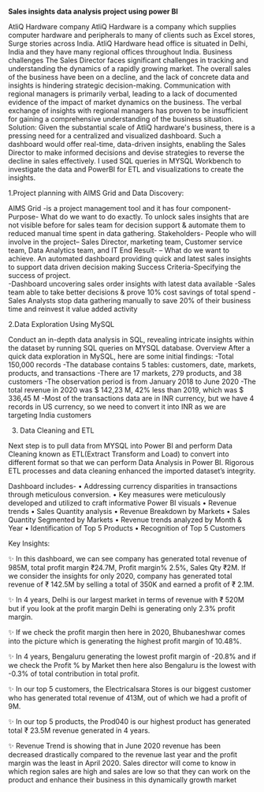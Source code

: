 **Sales insights data analysis project using power BI**

AtliQ Hardware company
AtliQ Hardware is a company which supplies computer hardware and peripherals to many of clients such as Excel stores, Surge stories across India. AtliQ Hardware head office is situated in Delhi, India and they have many regional offices throughout India.
Business challenges
The Sales Director faces significant challenges in tracking and understanding the dynamics of a rapidly growing market. The overall sales of the business have been on a decline, and the lack of concrete data and insights is hindering strategic decision-making. Communication with regional managers is primarily verbal, leading to a lack of documented evidence of the impact of market dynamics on the business. The verbal exchange of insights with regional managers has proven to be insufficient for gaining a comprehensive understanding of the business situation.
Solution:
Given the substantial scale of AtliQ hardware's business, there is a pressing need for a centralized and visualized dashboard. Such a dashboard would offer real-time, data-driven insights, enabling the Sales Director to make informed decisions and devise strategies to reverse the decline in sales effectively.
I used SQL queries in MYSQL Workbench to investigate the data and PowerBI for ETL and visualizations to create the insights.

1.Project planning with AIMS Grid and Data Discovery:

AIMS Grid -is a project management tool and it has four component-
Purpose- What do we want to do exactly. To unlock sales insights that are not visible before for sales team for decision support & automate them to reduced manual time spent in data gathering.
Stakeholders- People who will involve in the project– Sales Director, marketing team, Customer service team, Data Analytics team, and IT
End Result- – What do we want to achieve. An automated dashboard providing quick and latest sales insights to support data driven decision making
Success Criteria-Specifying the success of project.  
-Dashboard uncovering sales order insights with latest data available
-Sales team able to take better decisions & prove 10% cost savings of total spend
-Sales Analysts stop data gathering manually to save 20% of their business time and reinvest it value added activity

2.Data Exploration Using MySQL

Conduct an in-depth data analysis in SQL, revealing intricate insights within the dataset by running SQL queries on MYSQL database.
Overview
After a quick data exploration in MySQL, here are some initial findings:
-Total 150,000 records
-The database contains 5 tables: customers, date, markets, products, and transactions
-There are 17 markets, 279 products, and 38 customers
-The observation period is from January 2018 to June 2020
-The total revenue in 2020 was $ 142,23 M, 42% less than 2019, which was $ 336,45 M
-Most of the transactions data are in INR currency, but we have 4 records in US currency, so we need to convert it into INR as we are targeting India customers 

3. Data Cleaning and ETL

Next step is to pull data from MYSQL into Power BI and perform Data Cleaning known as ETL(Extract Transform and Load) to convert into different format so that we can perform Data Analysis in Power BI. Rigorous ETL processes and data cleaning enhanced the imported dataset’s integrity.

Dashboard includes-
•	Addressing currency disparities in transactions through meticulous conversion.
•	Key measures were meticulously developed and utilized to craft informative Power BI visuals
•	Revenue trends
•	Sales Quantity analysis
•	Revenue Breakdown by Markets
•	Sales Quantity Segmented by Markets
•	Revenue trends analyzed by Month & Year
•	Identification of Top 5 Products
•	Recognition of Top 5 Customers

Key Insights:

✨ In this dashboard, we can see company has generated total revenue of 985M, total profit margin ₹24.7M, Profit margin% 2.5%, Sales Qty ₹2M.
If we consider the insights for only 2020, company has generated total revenue of ₹ 142.5M by selling a total of 350K and earned a profit of ₹ 2.1M.

✨ In 4 years, Delhi is our largest market in terms of revenue with ₹ 520M but if you look at the profit margin Delhi is generating only 2.3% profit margin.

✨ If we check the profit margin then here in 2020, Bhubaneshwar comes into the picture which is generating the highest profit margin of 10.48%.

✨ In 4 years, Bengaluru generating the lowest profit margin of -20.8% and if we check the Profit % by Market then here also Bengaluru is the lowest with -0.3% of total contribution in total profit.

✨ In our top 5 customers, the Electricalsara Stores is our biggest customer who has generated total revenue of 413M, out of which we had a profit of 9M.

✨ In our top 5 products, the Prod040 is our highest product has generated total ₹ 23.5M revenue generated in 4 years.

✨ Revenue Trend is showing that in June 2020 revenue has been decreased drastically compared to the revenue last year and the profit margin was the least in April 2020. Sales director will come to know in which region sales are high and sales are low so that they can work on the product and enhance their business in this dynamically growth market



